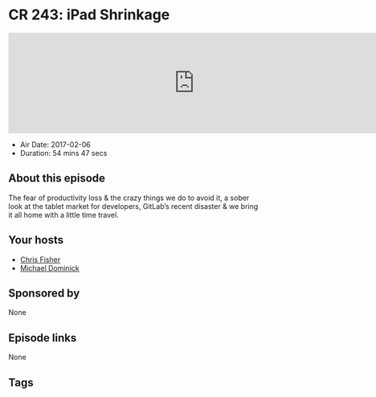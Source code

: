 # CR 243: iPad Shrinkage

<iframe src="https://player.fireside.fm/v2/MLf2ZzhC+esJjJh4H?theme=dark" width="740" height="200" frameborder="0" scrolling="no"></iframe>

* Air Date: 2017-02-06
* Duration: 54 mins 47 secs

## About this episode

The fear of productivity loss & the crazy things we do to avoid it, a sober look at the tablet market for developers, GitLab’s recent disaster & we bring it all home with a little time travel.

## Your hosts
* [Chris Fisher](https://coder.show/hosts/chrislas)
* [Michael Dominick](https://coder.show/hosts/michael)

## Sponsored by

None



## Episode links

None



## Tags


